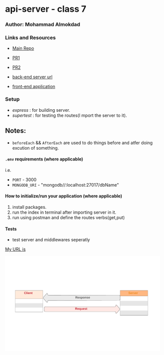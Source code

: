 # api-server - class 7

### Author: Mohammad Almokdad
### Links and Resources

- [Main Repo](https://github.com/mohammadalmoqdad/api-server)
- [PR1](https://github.com/mohammadalmoqdad/api-server/pull/1)
- [PR2](https://github.com/mohammadalmoqdad/api-server/pull/2)

- [back-end server url]()
- [front-end application]()

### Setup
- *express* : for building server.
- *supertest* : for testing the routes(I mport the server to it).


## Notes:
- `beforeEach` && `AfterEach` are used to do things before and atfer doing excution of something.
#### `.env` requirements (where applicable)

i.e.

- `PORT` - 3000
- `MONGODB_URI` - "mongodb//:localhost:27017/dbName"

#### How to initialize/run your application (where applicable)
1. install packages.
2. run the index in terminal after importing server in it.
3. run using postman and define the routes verbs(get,put)


#### Tests
- test server and middlewares seperatly





[My URL is](https://app.swaggerhub.com/apis/mukdad/default-title/0.1)

![my UML](./assests/api-server-UML-1.png)
